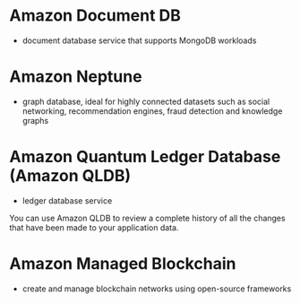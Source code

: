 # Amazon Document DB
- document database service that supports MongoDB workloads


# Amazon Neptune
- graph database, ideal for highly connected datasets such as social networking, recommendation engines, fraud detection and knowledge graphs

# Amazon Quantum Ledger Database (Amazon QLDB)
- ledger database service

You can use Amazon QLDB to review a complete history of all the changes that have been made to your application data.


# Amazon Managed Blockchain
- create and manage blockchain networks using open-source frameworks

